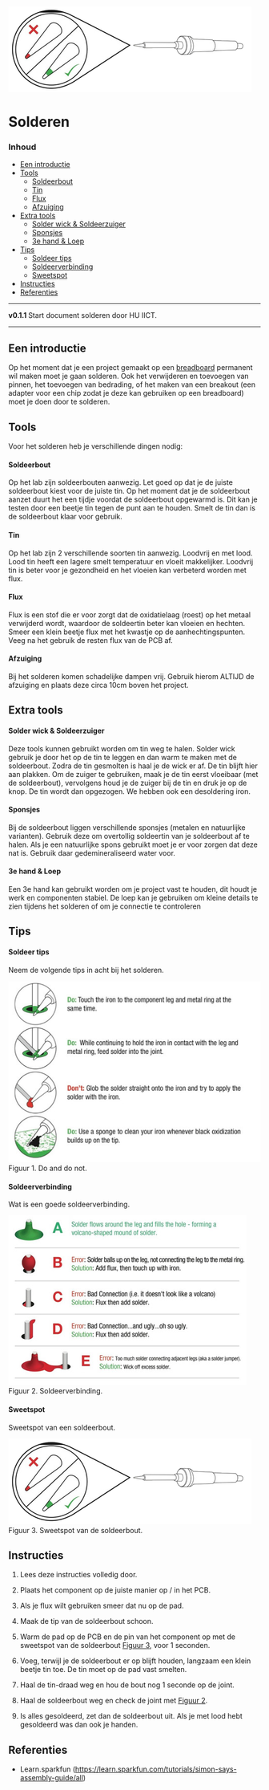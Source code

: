 ![logo](../solderen/img/iron_hotspot.png) [](logo-id)

# Solderen[](title-id) <!-- omit in toc -->

### Inhoud[](toc-id) <!-- omit in toc -->

- [Een introductie](#een-introductie)
- [Tools](#tools)
    - [Soldeerbout](#soldeerbout)
    - [Tin](#tin)
    - [Flux](#flux)
    - [Afzuiging](#afzuiging)
- [Extra tools](#extra-tools)
    - [Solder wick \& Soldeerzuiger](#solder-wick--soldeerzuiger)
    - [Sponsjes](#sponsjes)
    - [3e hand \& Loep](#3e-hand--loep)
- [Tips](#tips)
    - [Soldeer tips](#soldeer-tips)
    - [Soldeerverbinding](#soldeerverbinding)
    - [Sweetspot](#sweetspot)
- [Instructies](#instructies)
- [Referenties](#referenties)

---

**v0.1.1 [](version-id)** Start document solderen door HU IICT[](author-id).

---

## Een introductie

Op het moment dat je een project gemaakt op een [breadboard](../breadboard/README.md) permanent wil maken moet je gaan solderen. Ook het verwijderen en toevoegen van pinnen, het toevoegen van bedrading, of het maken van een breakout (een adapter voor een chip zodat je deze kan gebruiken op een breadboard) moet je doen door te solderen.

## Tools

Voor het solderen heb je verschillende dingen nodig:

#### Soldeerbout

Op het lab zijn soldeerbouten aanwezig. Let goed op dat je
de juiste soldeerbout kiest voor de juiste tin. Op het moment dat je
de soldeerbout aanzet duurt het een tijdje voordat de soldeerbout opgewarmd is.
Dit kan je testen door een beetje tin tegen de punt aan te houden. Smelt
de tin dan is de soldeerbout klaar voor gebruik.

#### Tin

Op het lab zijn 2 verschillende soorten tin aanwezig. Loodvrij en met
lood. Lood tin heeft een lagere smelt temperatuur en vloeit makkelijker.
Loodvrij tin is beter voor je gezondheid en het vloeien kan verbeterd
worden met flux.

#### Flux

Flux is een stof die er voor zorgt dat de oxidatielaag (roest) op het
metaal verwijderd wordt, waardoor de soldeertin beter kan vloeien en
hechten. Smeer een klein beetje flux met het kwastje op de
aanhechtingspunten. Veeg na het gebruik de resten flux van de PCB af.

#### Afzuiging

Bij het solderen komen schadelijke dampen vrij. Gebruik hierom ALTIJD de
afzuiging en plaats deze circa 10cm boven het project.

## Extra tools

#### Solder wick & Soldeerzuiger

Deze tools kunnen gebruikt worden om tin weg te halen. Solder wick
gebruik je door het op de tin te leggen en dan warm te maken met de
soldeerbout. Zodra de tin gesmolten is haal je de wick er af. De tin
blijft hier aan plakken. Om de zuiger te gebruiken, maak je de tin eerst
vloeibaar (met de soldeerbout), vervolgens houd je de zuiger bij de tin
en druk je op de knop. De tin wordt dan opgezogen. We hebben ook een desoldering iron.

#### Sponsjes

Bij de soldeerbout liggen verschillende sponsjes (metalen en natuurlijke
varianten). Gebruik deze om overtollig soldeertin van je soldeerbout af
te halen. Als je een natuurlijke spons gebruikt moet je er voor zorgen
dat deze nat is. Gebruik daar gedemineraliseerd water voor.

#### 3e hand & Loep

Een 3e hand kan gebruikt worden om je project vast te houden, dit houdt
je werk en componenten stabiel. De loep kan je gebruiken om kleine
details te zien tijdens het solderen of om je connectie te controleren

## Tips

#### Soldeer tips

Neem de volgende tips in acht bij het solderen.

![Figuur 1](../solderen/img/dosanddonts.png)
Figuur 1. Do and do not.

#### Soldeerverbinding

Wat is een goede soldeerverbinding.

![Figuur 2](../solderen/img/correct_joint.png)
Figuur 2. Soldeerverbinding.

#### Sweetspot

Sweetspot van een soldeerbout.

![Figuur 3](../solderen/img/iron_hotspot.png)
Figuur 3. Sweetspot van de soldeerbout.

## Instructies

1. Lees deze instructies volledig door.

2. Plaats het component op de juiste manier op / in het PCB.

3. Als je flux wilt gebruiken smeer dat nu op de pad.

4. Maak de tip van de soldeerbout schoon.

5. Warm de pad op de PCB en de pin van het component op met de
    sweetspot van de soldeerbout [Figuur 3](#soldeer-tips), voor 1 seconden.

6. Voeg, terwijl je de soldeerbout er op blijft houden, langzaam een
    klein beetje tin toe. De tin moet op de pad vast smelten.

7. Haal de tin-draad weg en hou de bout nog 1 seconde op de joint.

8. Haal de soldeerbout weg en check de joint met [Figuur 2](#soldeer-tips).

9. Is alles gesoldeerd, zet dan de soldeerbout uit. Als je met lood
    hebt gesoldeerd was dan ook je handen.

## Referenties

- Learn.sparkfun (<https://learn.sparkfun.com/tutorials/simon-says-assembly-guide/all>)
